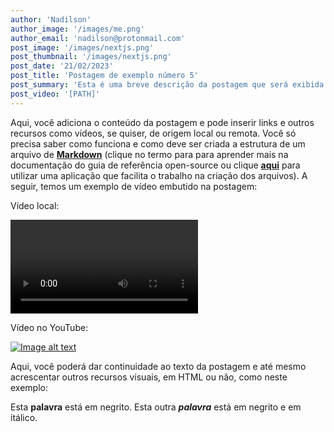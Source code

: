 ```yaml
---
author: 'Nadilson'
author_image: '/images/me.png'
author_email: 'nadilson@protonmail.com'
post_image: '/images/nextjs.png'
post_thumbnail: '/images/nextjs.png'
post_date: '21/02/2023'
post_title: 'Postagem de exemplo número 5'
post_summary: 'Esta é uma breve descrição da postagem que será exibida ao usuário'
post_video: '[PATH]'
---
```


Aqui, você adiciona o conteúdo da postagem e pode inserir links e outros recursos como vídeos, se quiser, de origem local ou remota. Você só precisa saber como funciona e como deve ser criada a estrutura de um arquivo de **[Markdown](https://www.markdownguide.org/getting-started/)** (clique no termo para para aprender mais na documentação do guia de referência open-source ou clique **[aqui](https://markdownmonster.west-wind.com/)** para utilizar uma aplicação que facilita o trabalho na criação dos arquivos). A seguir, temos um exemplo de vídeo embutido na postagem:

Vídeo local:

 <video controls class="relative z-10 w-auto min-w-full min-h-full max-w-none aspect-auto">
    <source src="LOCAL_DO_VIDEO_AQUI" type="video/mp4" />
    Seu navegador não suporta a exibição de vídeos.
</video>

Vídeo no YouTube:

[![Image alt text](https://img.youtube.com/vi/vZaldeUg6D0/0.jpg)](https://www.youtube.com/watch?v=vZaldeUg6D0)


Aqui, você poderá dar continuidade ao texto da postagem e até mesmo acrescentar outros recursos visuais, em HTML ou não, como neste exemplo:

Esta **palavra** está em negrito. Esta outra <em>**palavra**</em> está em negrito e em itálico.